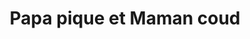 ---
title: "Papa pique et Maman coud"
url: /les-sables-dolonne/papa-pique-et-maman-coud/
shop: boutique
---